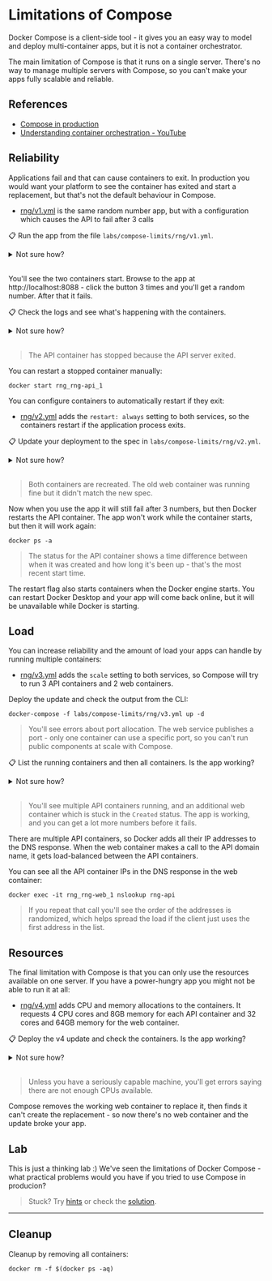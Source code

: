 # Limitations of Compose

Docker Compose is a client-side tool - it gives you an easy way to model and deploy multi-container apps, but it is not a container orchestrator. 

The main limitation of Compose is that it runs on a single server. There's no way to manage multiple servers with Compose, so you can't make your apps fully scalable and reliable.

## References

- [Compose in production](https://docs.docker.com/compose/production/)
- [Understanding container orchestration - YouTube](https://youtu.be/F7rORInGvc4)

## Reliability

Applications fail and that can cause containers to exit. In production you would want your platform to see the container has exited and start a replacement, but that's not the default behaviour in Compose.

- [rng/v1.yml](/labs/compose-limits/rng/v1.yml) is the same random number app, but with a configuration which causes the API to fail after 3 calls

📋 Run the app from the file `labs/compose-limits/rng/v1.yml`.

<details>
  <summary>Not sure how?</summary>

```
docker-compose -f labs/compose-limits/rng/v1.yml up -d
```

</details><br/>

You'll see the two containers start. Browse to the app at http://localhost:8088 - click the button 3 times and you'll get a random number. After that it fails.

📋 Check the logs and see what's happening with the containers.

<details>
  <summary>Not sure how?</summary>

```
docker logs rng_rng-api_1

docker ps -a
```

</details><br/>

> The API container has stopped because the API server exited.

You can restart a stopped container manually:

```
docker start rng_rng-api_1
```

You can configure containers to automatically restart if they exit:

- [rng/v2.yml](/labs/compose-limits/rng/v2.yml) adds the `restart: always` setting to both services, so the containers restart if the application process exits.

📋 Update your deployment to the spec in `labs/compose-limits/rng/v2.yml`.

<details>
  <summary>Not sure how?</summary>

```
docker-compose -f labs/compose-limits/rng/v2.yml up -d
```

</details><br/>

> Both containers are recreated. The old web container was running fine but it didn't match the new spec.

Now when you use the app it will still fail after 3 numbers, but then Docker restarts the API container. The app won't work while the container starts, but then it will work again:

```
docker ps -a
```

> The status for the API container shows a time difference between when it was created and how long it's been up - that's the most recent start time.

The restart flag also starts containers when the Docker engine starts. You can restart Docker Desktop and your app will come back online, but it will be unavailable while Docker is starting.

## Load

You can increase reliability and the amount of load your apps can handle by running multiple containers:

- [rng/v3.yml](/labs/compose-limits/rng/v3.yml) adds the `scale` setting to both services, so Compose will try to run 3 API containers and 2 web containers.

Deploy the update and check the output from the CLI:

```
docker-compose -f labs/compose-limits/rng/v3.yml up -d
```

> You'll see errors about port allocation. The web service publishes a port - only one container can use a specific port, so you can't run public components at scale with Compose.

📋 List the running containers and then all containers. Is the app working?

<details>
  <summary>Not sure how?</summary>

```
docker ps

docker ps -a
```

</details><br/>

> You'll see multiple API containers running, and an additional web container which is stuck in the `Created` status. The app is working, and you can get a lot more numbers before it fails.

There are multiple API containers, so Docker adds all their IP addresses to the DNS response. When the web container makes a call to the API domain name, it gets load-balanced between the API containers.

You can see all the API container IPs in the DNS response in the web container:

```
docker exec -it rng_rng-web_1 nslookup rng-api
```

> If you repeat that call you'll see the order of the addresses is randomized, which helps spread the load if the client just uses the first address in the list.

## Resources

The final limitation with Compose is that you can only use the resources available on one server. If you have a power-hungry app you might not be able to run it at all:

- [rng/v4.yml](/labs/compose-limits/rng/v4.yml) adds CPU and memory allocations to the containers. It requests 4 CPU cores and 8GB memory for each API container and 32 cores and 64GB memory for the web container.

📋 Deploy the v4 update and check the containers. Is the app working?

<details>
  <summary>Not sure how?</summary>

```
docker-compose -f labs/compose-limits/rng/v4.yml up -d

docker ps -a
```

</details><br/>

> Unless you have a seriously capable machine, you'll get errors saying there are not enough CPUs available. 

Compose removes the working web container to replace it, then finds it can't create the replacement - so now there's no web container and the update broke your app.

## Lab

This is just a thinking lab :) We've seen the limitations of Docker Compose - what practical problems would you have if you tried to use Compose in producion?

> Stuck? Try [hints](hints.md) or check the [solution](solution.md).

___
## Cleanup

Cleanup by removing all containers:

```
docker rm -f $(docker ps -aq)
```